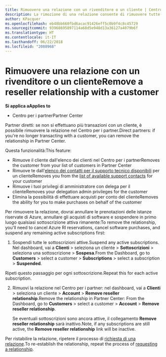 ```yaml
---
title: Rimuovere una relazione con un rivenditore o un cliente | Centro per i partner
description: La rimozione di una relazione consente di rimuovere tutte le relazioni di business chiuse dalla vista nel Centro per i partner.
author: KPacquer
ms.openlocfilehash: eb48bb660fbd6acac91426eff5c0b9f4c8c45729
ms.sourcegitcommit: 93968695897114a68d5e948d13a36127a4079b6f
ms.translationtype: HT
ms.contentlocale: it-IT
ms.lasthandoff: 06/22/2018
ms.locfileid: "2088968"
---
```

# <a name="remove-a-reseller-relationship-with-a-customer"></a><span data-ttu-id="b0379-103">Rimuovere una relazione con un rivenditore o un cliente</span><span class="sxs-lookup"><span data-stu-id="b0379-103">Remove a reseller relationship with a customer</span></span>

**<span data-ttu-id="b0379-104">Si applica a</span><span class="sxs-lookup"><span data-stu-id="b0379-104">Applies to</span></span>**

-   <span data-ttu-id="b0379-105">Centro per i partner</span><span class="sxs-lookup"><span data-stu-id="b0379-105">Partner Center</span></span>

<span data-ttu-id="b0379-106">Partner diretti: se non si effettuano più transazioni con un cliente, è possibile rimuovere la relazione nel Centro per i partner.</span><span class="sxs-lookup"><span data-stu-id="b0379-106">Direct partners: if you're no longer transacting with a customer, you can remove the relationship in Partner Center.</span></span> 

<span data-ttu-id="b0379-107">Questa funzionalità:</span><span class="sxs-lookup"><span data-stu-id="b0379-107">This feature:</span></span>
*  <span data-ttu-id="b0379-108">Rimuove il cliente dall'elenco dei clienti nel Centro per i partner</span><span class="sxs-lookup"><span data-stu-id="b0379-108">Removes the customer from your list of customers in Partner Center</span></span>
*  <span data-ttu-id="b0379-109">Rimuove te dall'[elenco dei contatti per il supporto tecnico disponibili](assign-support-contacts.md) per un cliente</span><span class="sxs-lookup"><span data-stu-id="b0379-109">Removes you from the [list of available support contacts](assign-support-contacts.md) for your customer</span></span>
*  <span data-ttu-id="b0379-110">Rimuove i tuoi privilegi di amministratore con delega per il cliente</span><span class="sxs-lookup"><span data-stu-id="b0379-110">Removes your delegation admin privileges for the customer</span></span>
*  <span data-ttu-id="b0379-111">Elimina la possibilità di effettuare acquisti per conto del cliente</span><span class="sxs-lookup"><span data-stu-id="b0379-111">Removes the ability for you to make purchases on behalf of the customer</span></span>

<span data-ttu-id="b0379-112">Per rimuovere la relazione, dovrai annullare le prenotazioni delle istanze riservate di Azure, annullare gli acquisti di software e sospendere in primo luogo qualsiasi sottoscrizione attiva rimanente:</span><span class="sxs-lookup"><span data-stu-id="b0379-112">To remove the relationship, you'll need to cancel Azure RI reservations, cancel software purchases, and suspend any remaining active subscriptions first:</span></span>

1.  <span data-ttu-id="b0379-113">Sospendi tutte le sottoscrizioni attive.</span><span class="sxs-lookup"><span data-stu-id="b0379-113">Suspend any active subscriptions.</span></span> <span data-ttu-id="b0379-114">Nel dashboard, vai a **Clienti** > seleziona un cliente > **Sottoscrizioni** > seleziona una sottoscrizione > **Sospesa**.</span><span class="sxs-lookup"><span data-stu-id="b0379-114">From the Dashboard, go to **Customers** > select a customer > **Subscriptions** > select a subscription > **Suspended**.</span></span> 

   <span data-ttu-id="b0379-115">Ripeti questo passaggio per ogni sottoscrizione.</span><span class="sxs-lookup"><span data-stu-id="b0379-115">Repeat this for each active subscription.</span></span>

2.  <span data-ttu-id="b0379-116">Rimuovi la relazione nel Centro per i partner: nel dashboard, vai a **Clienti** > seleziona un cliente > **Account** > **Remove reseller relationship**.</span><span class="sxs-lookup"><span data-stu-id="b0379-116">Remove the relationship in Partner Center: From the Dashboard, go to **Customers** > select a customer > **Account** > **Remove reseller relationship**.</span></span>

    <span data-ttu-id="b0379-117">Se eventuali sottoscrizioni sono ancora attive, il collegamento **Remove reseller relationship** sarà inattivo.</span><span class="sxs-lookup"><span data-stu-id="b0379-117">Note, if any subscriptions are still active, the **Remove reseller relationship** link will be inactive.</span></span> 

<span data-ttu-id="b0379-118">Per ristabilire la relazione, ripetere il processo di [richiesta di una relazione](request-a-relationship-with-a-customer.md).</span><span class="sxs-lookup"><span data-stu-id="b0379-118">To re-establish the relationship, repeat the process of [requesting a relationship](request-a-relationship-with-a-customer.md).</span></span>
